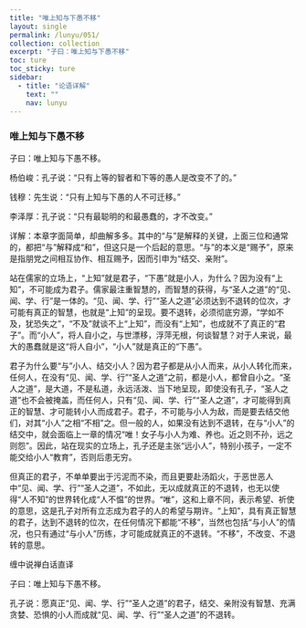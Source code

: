 ```yaml
---
title: "唯上知与下愚不移"
layout: single
permalink: /lunyu/051/
collection: collection
excerpt: "子曰：唯上知与下愚不移"
toc: ture
toc_sticky: ture
sidebar:
  - title: "论语详解"
    text: ""
    nav: lunyu
---
```


### 唯上知与下愚不移

子曰：唯上知与下愚不移。

杨伯峻：孔子说：“只有上等的智者和下等的愚人是改变不了的。”

钱穆：先生说：“只有上知与下愚的人不可迁移。”

李泽厚：孔子说：“只有最聪明的和最愚蠢的，才不改变。”

详解：本章字面简单，却曲解多多。其中的“与”是解释的关键，上面三位和通常的，都把“与”解释成“和”，但这只是一个后起的意思。“与”的本义是“赐予”，原来是指朋党之间相互协作、相互赐予，因而引申为“结交、亲附”。

站在儒家的立场上，“上知”就是君子，“下愚”就是小人，为什么？因为没有“上知”，不可能成为君子。儒家最注重智慧的，而智慧的获得，与“圣人之道”的“见、闻、学、行”是一体的。“见、闻、学、行”“圣人之道”必须达到不退转的位次，才可能有真正的智慧，也就是“上知”的呈现。要不退转，必须彻底穷源，“学如不及，犹恐失之”，“不及”就谈不上“上知”，而没有“上知”，也成就不了真正的“君子”。而“小人”，将人自小之，与世漂移，浮萍无根，何谈智慧？对于人来说，最大的愚蠢就是这“将人自小”，“小人”就是真正的“下愚”。

君子为什么要“与”小人、结交小人？因为君子都是从小人而来，从小人转化而来，任何人，在没有“见、闻、学、行”“圣人之道”之前，都是小人，都曾自小之。“圣人之道”，是大道，不是私道，永远活泼、当下地呈现，即使没有孔子，“圣人之道”也不会被掩盖，而任何人，只有“见、闻、学、行”“圣人之道”，才可能得到真正的智慧、才可能转小人而成君子。君子，不可能与小人为敌，而是要去结交他们，对其“小人”之相“不相”之。但一般的人，如果没有达到不退转，在与“小人”的结交中，就会面临上一章的情况“唯！女子与小人为难、养也。近之则不孙，远之则怨”。因此，站在现实的立场上，孔子还是主张“远小人”，特别小孩子，一定不能交给小人“教育”，否则后患无穷。

但真正的君子，不单单要出于污泥而不染，而且更要赴汤蹈火，于恶世恶人中“见、闻、学、行”“圣人之道”，不如此，无以成就真正的不退转，也无以使得“人不知”的世界转化成“人不愠”的世界。“唯”，这和上章不同，表示希望、祈使的意思，这是孔子对所有立志成为君子的人的希望与期许。“上知”，具有真正智慧的君子，达到不退转的位次，在任何情况下都能“不移”，当然也包括“与小人”的情况，也只有通过“与小人”历练，才可能成就真正的不退转。“不移”，不改变、不退转的意思。

缠中说禅白话直译

子曰：唯上知与下愚不移。

孔子说：愿真正“见、闻、学、行”“圣人之道”的君子，结交、亲附没有智慧、充满贪婪、恐惧的小人而成就“见、闻、学、行”“圣人之道”的不退转。